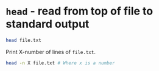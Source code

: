 # `head` - read from top of file to standard output

```bash
head file.txt
```

Print X-number of lines of `file.txt`.

```bash
head -n X file.txt # Where x is a number 
```